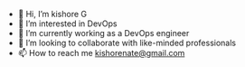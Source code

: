 - 👋 Hi, I’m kishore G
- 👀 I’m interested in DevOps
- 🌱 I’m currently working as a DevOps engineer
- 💞️ I’m looking to collaborate with like-minded professionals
- 📫 How to reach me kishorenate@gmail.com


